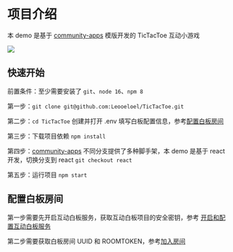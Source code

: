 # 项目介绍

本 demo 是基于 [community-apps](https://github.com/netless-io/community-apps) 模版开发的 TicTacToe 互动小游戏

![](https://netless-docs.oss-cn-hangzhou.aliyuncs.com/Leo/WechatIMG996.png)
## 快速开始
前置条件：至少需要安装了 `git`、`node 16`、`npm 8`

第一步：`git clone git@github.com:Leooeloel/TicTacToe.git`

第二步：`cd TicTacToe` 创建并打开 .env 填写白板配置信息，参考[配置白板房间](https://github.com/Leooeloel/TicTacToe/tree/react#%E9%85%8D%E7%BD%AE%E7%99%BD%E6%9D%BF%E6%88%BF%E9%97%B4)

第三步：下载项目依赖 `npm install`

第四步：[community-apps](https://github.com/netless-io/community-apps) 不同分支提供了多种脚手架，本 demo 是基于 react 开发，切换分支到 react `git checkout react`

第五步：运行项目 `npm start`



## 配置白板房间
 
 第一步需要先开启互动白板服务，获取互动白板项目的安全密钥，参考 [开启和配置互动白板服务](https://docs.agora.io/cn/whiteboard/enable_whiteboard?platform=Web)

第二步需要获取白板房间 UUID 和 ROOMTOKEN，参考[加入房间](https://docs.agora.io/cn/whiteboard/join_whiteboard_room_web)
